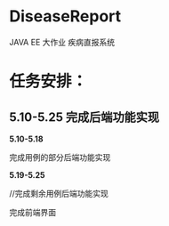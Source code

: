 # DiseaseReport
JAVA EE 大作业
疾病直报系统

# **任务安排**：

## 5.10-5.25 完成后端功能实现

**5.10-5.18**

完成用例的部分后端功能实现

**5.19-5.25**

//完成剩余用例后端功能实现

完成前端界面
